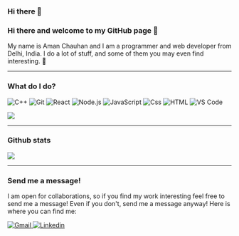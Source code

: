 ### Hi there 👋

<!--
**amanchauhan112/amanchauhan112** is a ✨ _special_ ✨ repository because its `README.md` (this file) appears on your GitHub profile.

Here are some ideas to get you started:

- 🔭 I’m currently working on ...
- 🌱 I’m currently learning ...
- 👯 I’m looking to collaborate on ...
- 🤔 I’m looking for help with ...
- 💬 Ask me about ...
- 📫 How to reach me: ...
- 😄 Pronouns: ...
- ⚡ Fun fact: ...
-->
### Hi there and welcome to my GitHub page 👋

My name is Aman Chauhan and I am a programmer and web developer from Delhi, India. I do a lot of stuff, and some of them you may even find interesting. 🤞

---
### What do I do?

<p>
<!--   <img alt="Python" src="https://img.shields.io/badge/Python-3776AB?logo=python&logoColor=white&style=for-the-badge" /> -->
  <img alt="C++" src="https://img.shields.io/badge/C%2B%2B-00599C?style=for-the-badge&logo=c%2B%2B&logoColor=white" />
<!--   <img alt="Linux" src="https://img.shields.io/badge/Linux-FCC624?logo=linux&logoColor=white&style=for-the-badge" /> -->
  <img alt="Git" src="https://img.shields.io/badge/Git-F05032?logo=git&logoColor=white&style=for-the-badge" />
  <img alt="React" src="https://img.shields.io/badge/React-61DAFB?logo=react&logoColor=white&style=for-the-badge" />
  <img alt="Node.js" src="https://img.shields.io/badge/Node.js-339933?logo=Node.js&logoColor=white&style=for-the-badge" />
  <img alt="JavaScript" src="https://img.shields.io/badge/JavaScript-F7DF1E?logo=javascript&logoColor=white&style=for-the-badge" />
  <img alt="Css" src="https://img.shields.io/badge/CSS-1572B6?logo=css3&logoColor=white&style=for-the-badge" />
  <img alt="HTML" src="https://img.shields.io/badge/HTML-E34F26?logo=html5&logoColor=white&style=for-the-badge" />
  <img alt="VS Code" src="https://img.shields.io/badge/Visual_Studio_Code-0078D4?style=for-the-badge&logo=visual%20studio%20code&logoColor=white" />
</p>

<!--<img src="https://github-readme-stats.vercel.app/api/top-langs/?username=amanchauhan112&theme=dark&hide_langs_below=1">-->
<img src="https://github-readme-stats.vercel.app/api/top-langs/?username=amanchauhan112&layout=compact&theme=dark">

---
### Github stats

<img align="center" src="https://github-readme-stats.vercel.app/api?username=amanchauhan112&&show_icons=true&title_color=ffffff&icon_color=bb2acf&text_color=daf7dc&bg_color=151515" />

---
### Send me a message!

 I am open for collaborations, so if you find my work interesting feel free to send me a message! Even if you don't, send me a message anyway! Here is where you can find me:
 <p>
  <a href="mailto:amanchauhan2801@gmail.com">
  <img alt="Gmail" src="https://img.shields.io/badge/Gmail-EA4335?logo=gmail&logoColor=white&style=for-the-badge" />
  </a>
  <a href="https://www.linkedin.com/in/aman-chauhan-2b51471b6">
  <img alt="Linkedin" src="https://img.shields.io/badge/Linkedin-0A66C2?logo=linkedin&logoColor=white&style=for-the-badge" />
  </a>
 </p>




